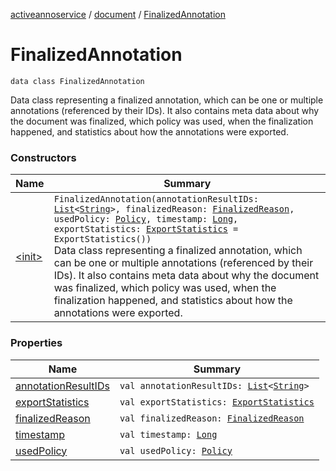 [activeannoservice](../../index.md) / [document](../index.md) / [FinalizedAnnotation](./index.md)

# FinalizedAnnotation

`data class FinalizedAnnotation`

Data class representing a finalized annotation, which can be one or multiple annotations (referenced by their IDs).
It also contains meta data about why the document was finalized, which policy was used, when the finalization happened,
and statistics about how the annotations were exported.

### Constructors

| Name | Summary |
|---|---|
| [&lt;init&gt;](-init-.md) | `FinalizedAnnotation(annotationResultIDs: `[`List`](https://kotlinlang.org/api/latest/jvm/stdlib/kotlin.collections/-list/index.html)`<`[`String`](https://kotlinlang.org/api/latest/jvm/stdlib/kotlin/-string/index.html)`>, finalizedReason: `[`FinalizedReason`](../-finalized-reason/index.md)`, usedPolicy: `[`Policy`](../../config/-policy/index.md)`, timestamp: `[`Long`](https://kotlinlang.org/api/latest/jvm/stdlib/kotlin/-long/index.html)`, exportStatistics: `[`ExportStatistics`](../-export-statistics/index.md)` = ExportStatistics())`<br>Data class representing a finalized annotation, which can be one or multiple annotations (referenced by their IDs). It also contains meta data about why the document was finalized, which policy was used, when the finalization happened, and statistics about how the annotations were exported. |

### Properties

| Name | Summary |
|---|---|
| [annotationResultIDs](annotation-result-i-ds.md) | `val annotationResultIDs: `[`List`](https://kotlinlang.org/api/latest/jvm/stdlib/kotlin.collections/-list/index.html)`<`[`String`](https://kotlinlang.org/api/latest/jvm/stdlib/kotlin/-string/index.html)`>` |
| [exportStatistics](export-statistics.md) | `val exportStatistics: `[`ExportStatistics`](../-export-statistics/index.md) |
| [finalizedReason](finalized-reason.md) | `val finalizedReason: `[`FinalizedReason`](../-finalized-reason/index.md) |
| [timestamp](timestamp.md) | `val timestamp: `[`Long`](https://kotlinlang.org/api/latest/jvm/stdlib/kotlin/-long/index.html) |
| [usedPolicy](used-policy.md) | `val usedPolicy: `[`Policy`](../../config/-policy/index.md) |
